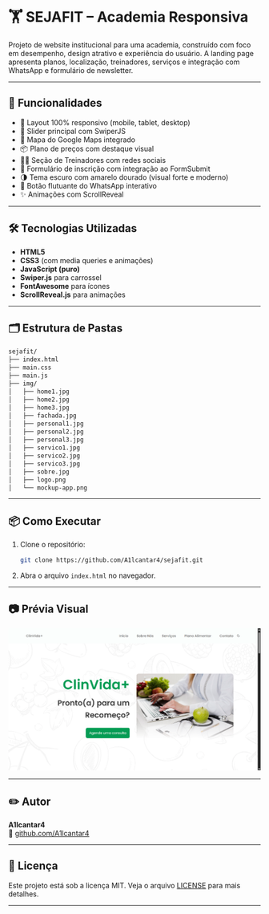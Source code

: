 
# 🏋️ SEJAFIT – Academia Responsiva

Projeto de website institucional para uma academia, construído com foco em desempenho, design atrativo e experiência do usuário. A landing page apresenta planos, localização, treinadores, serviços e integração com WhatsApp e formulário de newsletter.

---

## 🚀 Funcionalidades

- 📱 Layout 100% responsivo (mobile, tablet, desktop)
- 🎯 Slider principal com SwiperJS
- 📍 Mapa do Google Maps integrado
- 📦 Plano de preços com destaque visual
- 🧑‍🏫 Seção de Treinadores com redes sociais
- 📝 Formulário de inscrição com integração ao FormSubmit
- 🌗 Tema escuro com amarelo dourado (visual forte e moderno)
- 💬 Botão flutuante do WhatsApp interativo
- ✨ Animações com ScrollReveal

---

## 🛠 Tecnologias Utilizadas

- **HTML5**
- **CSS3** (com media queries e animações)
- **JavaScript (puro)**
- **Swiper.js** para carrossel
- **FontAwesome** para ícones
- **ScrollReveal.js** para animações

---

## 🗂 Estrutura de Pastas

```
sejafit/
├── index.html
├── main.css
├── main.js
├── img/
│   ├── home1.jpg
│   ├── home2.jpg
│   ├── home3.jpg
│   ├── fachada.jpg
│   ├── personal1.jpg
│   ├── personal2.jpg
│   ├── personal3.jpg
│   ├── servico1.jpg
│   ├── servico2.jpg
│   ├── servico3.jpg
│   ├── sobre.jpg
│   ├── logo.png
│   └── mockup-app.png
```

---

## 📦 Como Executar

1. Clone o repositório:
   ```bash
   git clone https://github.com/A1lcantar4/sejafit.git
   ```
2. Abra o arquivo `index.html` no navegador.

---

## 📷 Prévia Visual

![Fachada](https://raw.githubusercontent.com/A1cantar4/Site-SEJAFIT/main/screenshots/screenshot1.png)

---

## ✏️ Autor

**A1lcantar4**  
🔗 [github.com/A1lcantar4](https://github.com/A1lcantar4)

---

## 📄 Licença

Este projeto está sob a licença MIT. Veja o arquivo [LICENSE](LICENSE) para mais detalhes.

---